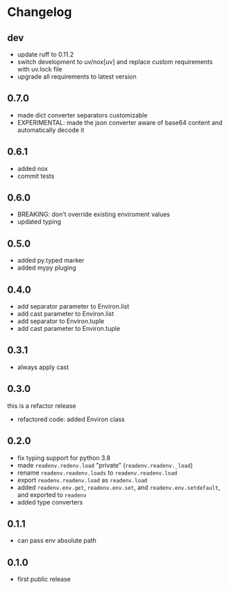 # Changelog

## dev

* update ruff to 0.11.2
* switch development to uv/nox[uv] and replace custom requirements with uv.lock file
* upgrade all requirements to latest version

## 0.7.0

* made dict converter separators customizable
* EXPERIMENTAL: made the json converter aware of base64 content
  and automatically decode it

## 0.6.1

* added nox
* commit tests

## 0.6.0

* BREAKING: don't override existing enviroment values
* updated typing

## 0.5.0

* added py.typed marker
* added mypy pluging

## 0.4.0

* add separator parameter to Environ.list
* add cast parameter to Environ.list
* add separator to Environ.tuple
* add cast parameter to Environ.tuple

## 0.3.1

* always apply cast

## 0.3.0

this is a refactor release

* refactored code: added Environ class

## 0.2.0

* fix typing support for python 3.8
* made `readenv.redenv.load` "private" (`readenv.readenv._load`)
* rename `readenv.readenv.loads` to `readenv.readenv.load`
* export `readenv.readenv.load` as `readenv.load`
* added `readenv.env.get`, `readenv.env.set`, and `readenv.env.setdefault`,
  and exported to `readenv`
* added type converters

## 0.1.1

* can pass env absolute path

## 0.1.0

* first public release
